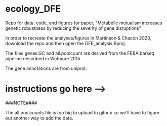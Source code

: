 # ecology_DFE
Repo for data, code, and figures for paper, "Metabolic mutualism increases genetic robustness by reducing the severity of gene disruptions"


In order to recreate the analyses/figures in Martinson & Chacon 2023, download the repo and then open the DFE_analysis.Rproj.

The files genes.GC and all.poolcount are derived from the FEBA barseq pipeline described in Wetmore 2015. 

The gene annotations are from uniprot. 

# instructions go here --> 

###NOTE####

The all.poolcounts file is too big to upload to github so we'll have to figure out another way to add the data. 
